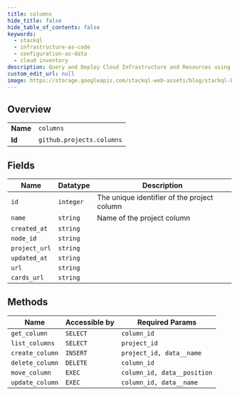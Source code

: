 ```yaml
---
title: columns
hide_title: false
hide_table_of_contents: false
keywords:
  - stackql
  - infrastructure-as-code
  - configuration-as-data
  - cloud inventory
description: Query and Deploy Cloud Infrastructure and Resources using SQL
custom_edit_url: null
image: https://storage.googleapis.com/stackql-web-assets/blog/stackql-blog-post-featured-image.png
---
```

  
    

## Overview
<table><tbody>
<tr><td><b>Name</b></td><td><code>columns</code></td></tr>
<tr><td><b>Id</b></td><td><code>github.projects.columns</code></td></tr>
</tbody></table>

## Fields
| Name | Datatype | Description |
| ---- | -------- | ----------- |
| `id` | `integer` | The unique identifier of the project column |
| `name` | `string` | Name of the project column |
| `created_at` | `string` |  |
| `node_id` | `string` |  |
| `project_url` | `string` |  |
| `updated_at` | `string` |  |
| `url` | `string` |  |
| `cards_url` | `string` |  |
## Methods
| Name | Accessible by | Required Params |
| ---- | ------------- | --------------- |
| `get_column` | `SELECT` | `column_id` |
| `list_columns` | `SELECT` | `project_id` |
| `create_column` | `INSERT` | `project_id, data__name` |
| `delete_column` | `DELETE` | `column_id` |
| `move_column` | `EXEC` | `column_id, data__position` |
| `update_column` | `EXEC` | `column_id, data__name` |

